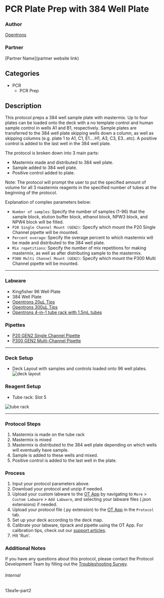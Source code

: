 # PCR Plate Prep with 384 Well Plate

### Author
[Opentrons](https://opentrons.com/)

### Partner
[Partner Name](partner website link)

## Categories
* PCR
	* PCR Prep

## Description
This protocol preps a 384 well sample plate with mastermix. Up to four plates can be loaded onto the deck with a no template control and human sample control in wells A1 and B1, respectively. Sample plates are transferred to the 384 well plate skipping wells down a column, as well as skipping columns (e.g. plate 1 to A1, C1, E1....H1, A3, C3, E3...etc). A positive control is added to the last well in the 384 well plate.

The protocol is broken down into 3 main parts:
* Mastermix made and distributed to 384 well plate.
* Sample added to 384 well plate.  
* Positive control added to plate.

Note: The protocol will prompt the user to put the specified amount of volume for all 3 mastermix reagents in the specified number of tubes at the beginning of the protocol. 

Explanation of complex parameters below:
* `Number of samples`: Specify the number of samples (1-96) that the sample block, elution buffer block, ethanol block, NPW3 block, and NPW4 block will be filled.
* `P20 Single Channel Mount (GEN2)`: Specify which mount the P20 Single Channel pipette will be mounted.
* `Percent overage`: Specify the overage percent to which mastermix will be made and distributed to the 384 well plate.
* `Mix repetitions`: Specify the number of mix repetitions for making mastermix, as well as after distributing sample to the mastermix.
* `P300 Multi Channel Mount (GEN2)`: Specify which mount the P300 Multi Channel pipette will be mounted.
---

### Labware
* Kingfisher 96 Well Plate
* 384 Well Plate
* [Opentrons 20µL Tips](https://shop.opentrons.com/collections/opentrons-tips/products/opentrons-10ul-tips)
* [Opentrons 300µL Tips](https://shop.opentrons.com/collections/opentrons-tips/products/opentrons-300ul-tips)
* [Opentrons 4-in-1 tube rack with 1.5mL tubes](https://shop.opentrons.com/collections/racks-and-adapters/products/tube-rack-set-1)

### Pipettes
* [P20 GEN2 Single Channel Pipette](https://shop.opentrons.com/collections/ot-2-robot/products/single-channel-electronic-pipette)
* [P300 GEN2 Multi-Channel Pipette](https://shop.opentrons.com/collections/ot-2-robot/products/8-channel-electronic-pipette)


---

### Deck Setup

* Deck Layout with samples and controls loaded onto 96 well plates.
![deck layout](https://opentrons-protocol-library-website.s3.amazonaws.com/custom-README-images/13ea1e/pt2/Screen+Shot+2021-05-26+at+2.17.10+PM.png)

### Reagent Setup
* Tube rack: Slot 5

![tube rack](https://opentrons-protocol-library-website.s3.amazonaws.com/custom-README-images/13ea1e/pt2/Screen+Shot+2021-05-26+at+2.17.27+PM.png)

---

### Protocol Steps
1. Mastermix is made on the tube rack
2. Mastermix is mixed
3. Mastermix is distributed to the 384 well plate depending on which wells will eventually have sample.
4. Sample is added to these wells and mixed.
5. Positive control is added to the last well in the plate.

### Process
1. Input your protocol parameters above.
2. Download your protocol and unzip if needed.
3. Upload your custom labware to the [OT App](https://opentrons.com/ot-app) by navigating to `More` > `Custom Labware` > `Add Labware`, and selecting your labware files (.json extensions) if needed.
4. Upload your protocol file (.py extension) to the [OT App](https://opentrons.com/ot-app) in the `Protocol` tab.
5. Set up your deck according to the deck map.
6. Calibrate your labware, tiprack and pipette using the OT App. For calibration tips, check out our [support articles](https://support.opentrons.com/en/collections/1559720-guide-for-getting-started-with-the-ot-2).
7. Hit 'Run'.

### Additional Notes
If you have any questions about this protocol, please contact the Protocol Development Team by filling out the [Troubleshooting Survey](https://protocol-troubleshooting.paperform.co/).

###### Internal
13ea1e-part2
